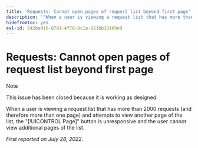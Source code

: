 ```yaml
---
title: 'Requests: Cannot open pages of request list beyond first page'
description: '"When a user is viewing a request list that has more than 2000 requests (and therefore more than one page) and attempts to view another page of the list, the [!UICONTROL Page X] button is unresponsive and the user cannot view additional pages of the list.'
hidefromtoc: yes
exl-id: 842bad16-8791-4f78-8c1a-821bb18169e9
---
```

# Requests: Cannot open pages of request list beyond first page

>[!NOTE]
>
> This issue has been closed because it is working as designed.

When a user is viewing a request list that has more than 2000 requests (and therefore more than one page) and attempts to view another page of the list, the "[!UICONTROL Page]" button is unresponsive and the user cannot view additional pages of the list.

_First reported on July 28, 2022._
